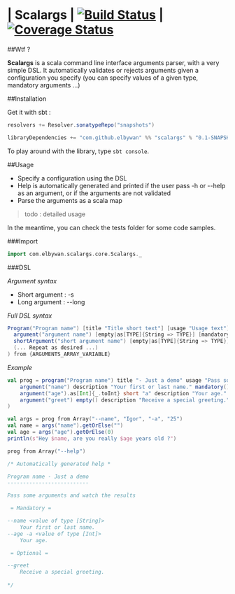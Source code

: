 | Scalargs | [![Build Status](https://travis-ci.org/elbywan/Scalargs.svg?branch=master)](https://travis-ci.org/elbywan/xtended-xml) | [![Coverage Status](https://coveralls.io/repos/elbywan/Scalargs/badge.svg)](https://coveralls.io/r/elbywan/Scalargs)
===============

##Wtf ?

**Scalargs** is a scala command line interface arguments parser, with a very simple DSL.
It automatically validates or rejects arguments given a configuration you specify (you can specify values of a given type, mandatory arguments ...)

##Installation

Get it with sbt :

```scala
resolvers += Resolver.sonatypeRepo("snapshots")

libraryDependencies += "com.github.elbywan" %% "scalargs" % "0.1-SNAPSHOT"
```

To play around with the library, type `sbt console`.

##Usage

- Specify a configuration using the DSL
- Help is automatically generated and printed if the user pass -h or --help as an argument, or if the arguments are not validated
- Parse the arguments as a scala map

>todo : detailed usage

In the meantime, you can check the tests folder for some code samples.

###Import

```scala
import com.elbywan.scalargs.core.Scalargs._
```

###DSL

*Argument syntax*
- Short argument : -s
- Long argument : --long

*Full DSL syntax*
```scala
Program("Program name") [title "Title short text"] [usage "Usage text"] arguments (
  argument("argument name") [empty|as[TYPE]{String => TYPE}] [mandatory|optional] [short "short argument name"] [description "Description or usage"] [perform { value => action }],
  shortArgument("short argument name") [empty|as[TYPE]{String => TYPE}] [mandatory|optional] [name "long argument name"] [description "Description or usage"] [perform { value => action }]
  (... Repeat as desired ...)
) from {ARGUMENTS_ARRAY_VARIABLE}
```

*Example*
```scala
val prog = program("Program name") title "- Just a demo" usage "Pass some arguments and watch the results" arguments (
    argument("name") description "Your first or last name." mandatory() perform { x => println("Hello " + x+ "!") },
    argument("age").as[Int]{_.toInt} short "a" description "Your age." mandatory() perform {x: Int => println(x)},
    argument("greet") empty() description "Receive a special greeting." perform { _ => println("Hey dude !!") }
)

val args = prog from Array("--name", "Igor", "-a", "25")
val name = args("name").getOrElse("")
val age = args("age").getOrElse(0)
println(s"Hey $name, are you really $age years old ?")

prog from Array("--help")

/* Automatically generated help *

Program name - Just a demo
--------------------------

Pass some arguments and watch the results

 = Mandatory =

--name <value of type [String]>
	Your first or last name.
--age -a <value of type [Int]>
	Your age.

 = Optional =

--greet
	Receive a special greeting.
	
*/
```
